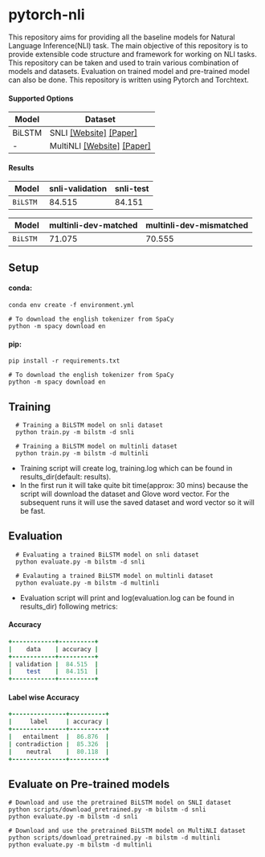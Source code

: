 # pytorch-nli
This repository aims for providing all the baseline models for Natural Language Inference(NLI) task. The main objective of this repository is to provide extensible code structure and framework for working on NLI tasks. This repository can be taken and used to train various combination of models and datasets. Evaluation on trained model and pre-trained model can also be done. This repository is written using Pytorch and Torchtext.


#### Supported Options
Model | Dataset
|---|---|
| BiLSTM | SNLI [[Website]](https://nlp.stanford.edu/projects/snli/) [[Paper]](https://nlp.stanford.edu/pubs/snli_paper.pdf)
|   -  | MultiNLI [[Website]](https://www.nyu.edu/projects/bowman/multinli/) [[Paper]](https://cims.nyu.edu/~sbowman/multinli/paper.pdf)

#### Results
Model | snli-validation | snli-test |
----|----|----|
`BiLSTM ` | 84.515 | 84.151 |

Model | multinli-dev-matched | multinli-dev-mismatched |
----|----|----|
`BiLSTM ` | 71.075 | 70.555 |

## Setup
#### conda:
```shell
conda env create -f environment.yml

# To download the english tokenizer from SpaCy
python -m spacy download en
```
#### pip:
```shell
pip install -r requirements.txt

# To download the english tokenizer from SpaCy
python -m spacy download en
```


## Training
```shell
  # Training a BiLSTM model on snli dataset
  python train.py -m bilstm -d snli
  
  # Training a BiLSTM model on multinli dataset
  python train.py -m bilstm -d multinli
```
* Training script will create log, training.log which can be found in results_dir(default: results).
* In the first run it will take quite bit time(approx: 30 mins) because the script will download the dataset and Glove word vector. For the subsequent runs it will use the saved dataset and word vector so it will be fast.
## Evaluation
```shell
  # Evaluating a trained BiLSTM model on snli dataset
  python evaluate.py -m bilstm -d snli
  
  # Evalauting a trained BiLSTM model on multinli dataset
  python evaluate.py -m bilstm -d multinli
```
* Evaluation script will print and log(evaluation.log can be found in results_dir) following metrics:
#### Accuracy
```ruby
+------------+----------+
|    data    | accuracy |
+------------+----------+
| validation |  84.515  |
|    test    |  84.151  |
+------------+----------+
```
#### Label wise Accuracy
```ruby
+---------------+----------+
|     label     | accuracy |
+---------------+----------+
|   entailment  |  86.876  |
| contradiction |  85.326  |
|    neutral    |  80.118  |
+---------------+----------+
```


## Evaluate on Pre-trained models
```shell
# Download and use the pretrained BiLSTM model on SNLI dataset
python scripts/download_pretrained.py -m bilstm -d snli
python evaluate.py -m bilstm -d snli

# Download and use the pretrained BiLSTM model on MultiNLI dataset
python scripts/download_pretrained.py -m bilstm -d multinli
python evaluate.py -m bilstm -d multinli
```
